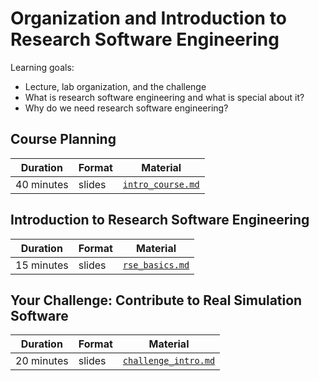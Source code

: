 # Organization and Introduction to Research Software Engineering

Learning goals:

- Lecture, lab organization, and the challenge
- What is research software engineering and what is special about it?
- Why do we need research software engineering?

## Course Planning

| Duration | Format | Material |
| --- | --- | --- |
| 40 minutes | slides | [`intro_course.md`](https://github.com/Simulation-Software-Engineering/Lecture-Material/blob/main/organization/material/intro_course_slides.md) |

## Introduction to Research Software Engineering

| Duration | Format | Material |
| --- | --- | --- |
| 15 minutes | slides | [`rse_basics.md`](https://github.com/Simulation-Software-Engineering/Lecture-Material/blob/main/organization/material/rse_basics_slides.md) |

## Your Challenge: Contribute to Real Simulation Software

| Duration | Format | Material |
| --- | --- | --- |
| 20 minutes | slides | [`challenge_intro.md`](https://github.com/Simulation-Software-Engineering/Lecture-Material/blob/main/organization/material/challenge_intro_slides.md) |
